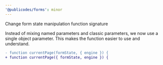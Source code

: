 ```yaml
---
'@publicodes/forms': minor
---
```


Change form state manipulation function signature

Instead of mixing named parameters and classic parameters, we now use a single object parameter. This makes the function easier to use and understand.

```diff
- function currentPage(formState, { engine }) {
+ function currentPage({ formState, engine }) {
```
